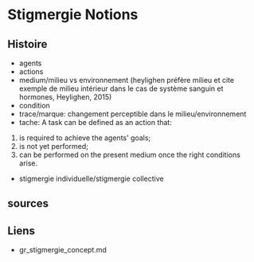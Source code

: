 # Stigmergie Notions

## Histoire

- agents
- actions
- medium/milieu vs environnement (heylighen préfère milieu et cite exemple de milieu intérieur dans le cas de système sanguin et hormones, Heylighen, 2015)
- condition
- trace/marque: changement perceptible dans le milieu/environnement
- tache: A task can be defined as an action that:
1) is required to achieve the agents' goals;
2) is not yet performed;
3) can be performed on the present medium once the right conditions arise.
- stigmergie individuelle/stigmergie collective

## sources

## Liens

- gr_stigmergie_concept.md
